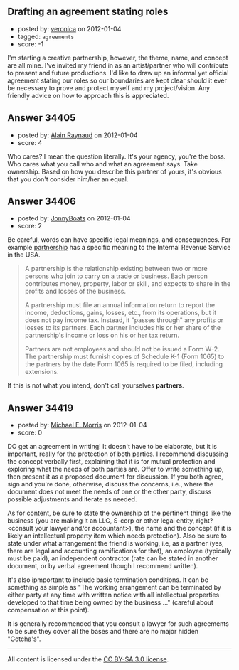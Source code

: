 ## Drafting an agreement stating roles

- posted by: [veronica](https://stackexchange.com/users/-1/15398-veronica) on 2012-01-04
- tagged: `agreements`
- score: -1

I'm starting a creative partnership, however, the theme, name, and concept are all mine. I've invited my friend in as an artist/partner who will contribute to present and future productions. I'd like to draw up an informal yet official agreement stating our roles so our boundaries are kept clear should it ever be necessary to prove and protect myself and my project/vision. Any friendly advice on how to approach this is appreciated.


## Answer 34405

- posted by: [Alain Raynaud](https://stackexchange.com/users/-1/502-alain-raynaud) on 2012-01-04
- score: 4

Who cares? I mean the question literally. It's your agency, you're the boss. Who cares what you call who and what an agreement says. Take ownership. Based on how you describe this partner of yours, it's obvious that you don't consider him/her an equal.


## Answer 34406

- posted by: [JonnyBoats](https://stackexchange.com/users/-1/3100-jonnyboats) on 2012-01-04
- score: 2

<p>Be careful, words can have specific legal meanings, and consequences. For example <a href="http://www.irs.gov/businesses/small/article/0,,id=98214,00.html" rel="nofollow">partnership</a> has a specific meaning to the Internal Revenue Service in the USA.</p>

<blockquote>
  <p>A partnership is the relationship existing between two or more persons
  who join to carry on a trade or business. Each person contributes
  money, property, labor or skill, and expects to share in the profits
  and losses of the business.</p>
  
  <p>A partnership must file an annual information return to report the
  income, deductions, gains, losses, etc., from its operations, but it
  does not pay income tax. Instead, it "passes through" any profits or
  losses to its partners. Each partner includes his or her share of the
  partnership's income or loss on his or her tax return.</p>
  
  <p>Partners are not employees and should not be issued a Form W-2. The
  partnership must furnish copies of Schedule K-1 (Form 1065) to the
  partners by the date Form 1065 is required to be filed, including
  extensions.</p>
</blockquote>

<p>If this is not what you intend, don't call yourselves <strong>partners</strong>. </p>



## Answer 34419

- posted by: [Michael E. Morris](https://stackexchange.com/users/-1/15396-michael-e-morris) on 2012-01-04
- score: 0

DO get an agreement in writing!  It doesn't have to be elaborate, but it is important, really for the protection of both parties.  I recommend discussing the concept verbally first, explaining that it is for mutual protection and exploring what the needs of both parties are.  Offer to write something up, then present it as a proposed document for discussion.  If you both agree, sign and you're done, otherwise, discuss the concerns, i.e., where the document does not meet the needs of one or the other party, discuss possible adjustments and iterate as needed.<br>

As for content, be sure to state the ownership of the pertinent things like the business (you are making it an LLC, S-corp or other legal entity, right? <consult your lawyer and/or accountant>), the name and the concept (if it is likely an intellectual property item which needs protection).  Also be sure to state under what arrangement the friend is working, i.e, as a partner (yes, there are legal and accounting ramifications for that), an employee (typically must be paid), an independent contractor (rate can be stated in another document, or by verbal agreement though I recommend written).<br>

It's also ipmportant to include basic termination conditions.  It can be something as simple as "The working arrangement can be terminated by either party at any time with written notice with all intellectual properties developed to that time being owned by the business ..." (careful about compensation at this point). <br>

It is generally recommended that you consult a lawyer for such agreements to be sure they cover all the bases and there are no major hidden "Gotcha's".



---

All content is licensed under the [CC BY-SA 3.0 license](https://creativecommons.org/licenses/by-sa/3.0/).
